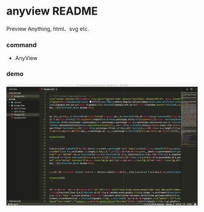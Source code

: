 # anyview README

Preview Anything, html、svg etc.

### command
- AnyView

### demo
![demo](media/demo.gif)